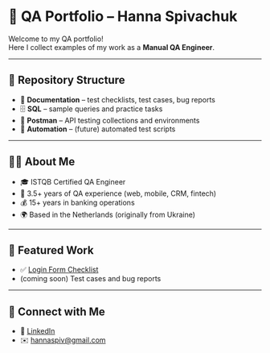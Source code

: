 # 🧪 QA Portfolio – Hanna Spivachuk

Welcome to my QA portfolio!  
Here I collect examples of my work as a **Manual QA Engineer**.

---

## 📂 Repository Structure
- 📑 **Documentation** – test checklists, test cases, bug reports  
- 🗄️ **SQL** – sample queries and practice tasks  
- 🔗 **Postman** – API testing collections and environments  
- 🤖 **Automation** – (future) automated test scripts  

---

## 👩‍💻 About Me
- 🎓 ISTQB Certified QA Engineer  
- 🧪 3.5+ years of QA experience (web, mobile, CRM, fintech)  
- 💰 15+ years in banking operations  
- 🌍 Based in the Netherlands (originally from Ukraine)  

---

## 📑 Featured Work
- ✅ [Login Form Checklist](./Documentation/Login_Form_Checklist.pdf)  
- (coming soon) Test cases and bug reports  

---

## 🔗 Connect with Me
- 💼 [LinkedIn](https://linkedin.com/in/annaspiv)  
- ✉️ hannaspiv@gmail.com
